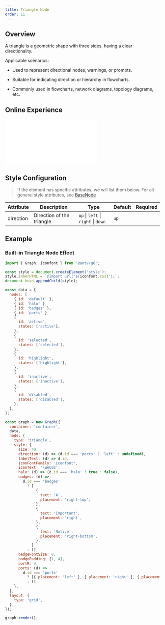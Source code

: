 ```yaml
---
title: Triangle Node
order: 11
---
```


## Overview

A triangle is a geometric shape with three sides, having a clear directionality.

Applicable scenarios:

- Used to represent directional nodes, warnings, or prompts.

- Suitable for indicating direction or hierarchy in flowcharts.

- Commonly used in flowcharts, network diagrams, topology diagrams, etc.

## Online Experience

<embed src="@/common/api/elements/nodes/triangle.md"></embed>

## Style Configuration

> If the element has specific attributes, we will list them below. For all general style attributes, see [BaseNode](/en/manual/element/node/base-node)

| Attribute | Description               | Type                                | Default | Required |
| --------- | ------------------------- | ----------------------------------- | ------- | -------- |
| direction | Direction of the triangle | `up` \| `left` \| `right` \| `down` | `up`    |

## Example

### Built-in Triangle Node Effect

```js | ob { inject: true }
import { Graph, iconfont } from '@antv/g6';

const style = document.createElement('style');
style.innerHTML = `@import url('${iconfont.css}');`;
document.head.appendChild(style);

const data = {
  nodes: [
    { id: 'default' },
    { id: 'halo' },
    { id: 'badges' },
    { id: 'ports' },
    {
      id: 'active',
      states: ['active'],
    },
    {
      id: 'selected',
      states: ['selected'],
    },
    {
      id: 'highlight',
      states: ['highlight'],
    },
    {
      id: 'inactive',
      states: ['inactive'],
    },
    {
      id: 'disabled',
      states: ['disabled'],
    },
  ],
};

const graph = new Graph({
  container: 'container',
  data,
  node: {
    type: 'triangle',
    style: {
      size: 40,
      direction: (d) => (d.id === 'ports' ? 'left' : undefined),
      labelText: (d) => d.id,
      iconFontFamily: 'iconfont',
      iconText: '\ue602',
      halo: (d) => (d.id === 'halo' ? true : false),
      badges: (d) =>
        d.id === 'badges'
          ? [
              {
                text: 'A',
                placement: 'right-top',
              },
              {
                text: 'Important',
                placement: 'right',
              },
              {
                text: 'Notice',
                placement: 'right-bottom',
              },
            ]
          : [],
      badgeFontSize: 8,
      badgePadding: [1, 4],
      portR: 3,
      ports: (d) =>
        d.id === 'ports'
          ? [{ placement: 'left' }, { placement: 'right' }, { placement: 'top' }, { placement: 'bottom' }]
          : [],
    },
  },
  layout: {
    type: 'grid',
  },
});

graph.render();
```
